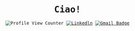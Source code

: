 <!-- Monospace Font -->
<samp>
  
<h1 align="center">Ciao!</h1> 

<div align="center">
  
  ![Profile View Counter](https://komarev.com/ghpvc/?username=gCattt)
  [![Linkedln](https://img.shields.io/badge/LinkedIn-0077B5?style=flat-square&logo=linkedin&logoColor=white)](https://www.linkedin.com/in/giuseppecatillo/)
  [![Gmail Badge](https://img.shields.io/badge/-Gmail-c14438?style=flat-square&logo=Gmail&logoColor=white&link=mailto:giuseppecatillo2003@gmail.com)](mailto:giuseppecatillo2003@gmail.com)
</div>

</samp>

<!--
**gCattt/gCattt** is a ✨ _special_ ✨ repository because its `README.md` (this file) appears on your GitHub profile.

Here are some ideas to get you started:

- 🔭 I’m currently working on ...
- 🌱 I’m currently learning ...
- 👯 I’m looking to collaborate on ...
- 🤔 I’m looking for help with ...
- 💬 Ask me about ...
- 📫 How to reach me: ...
- 😄 Pronouns: ...
- ⚡ Fun fact: ...
-->

